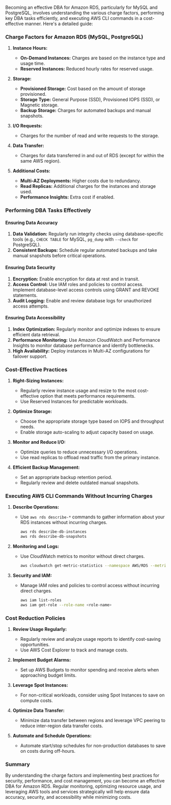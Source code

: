 Becoming an effective DBA for Amazon RDS, particularly for MySQL and PostgreSQL, involves understanding the various charge factors, performing key DBA tasks efficiently, and executing AWS CLI commands in a cost-effective manner. Here's a detailed guide:

### Charge Factors for Amazon RDS (MySQL, PostgreSQL)

1. **Instance Hours:**
   - **On-Demand Instances:** Charges are based on the instance type and usage time.
   - **Reserved Instances:** Reduced hourly rates for reserved usage.

2. **Storage:**
   - **Provisioned Storage:** Cost based on the amount of storage provisioned.
   - **Storage Type:** General Purpose (SSD), Provisioned IOPS (SSD), or Magnetic storage.
   - **Backup Storage:** Charges for automated backups and manual snapshots.

3. **I/O Requests:**
   - Charges for the number of read and write requests to the storage.

4. **Data Transfer:**
   - Charges for data transferred in and out of RDS (except for within the same AWS region).

5. **Additional Costs:**
   - **Multi-AZ Deployments:** Higher costs due to redundancy.
   - **Read Replicas:** Additional charges for the instances and storage used.
   - **Performance Insights:** Extra cost if enabled.

### Performing DBA Tasks Effectively

#### Ensuring Data Accuracy
1. **Data Validation:** Regularly run integrity checks using database-specific tools (e.g., `CHECK TABLE` for MySQL, `pg_dump` with `--check` for PostgreSQL).
2. **Consistent Backups:** Schedule regular automated backups and take manual snapshots before critical operations.

#### Ensuring Data Security
1. **Encryption:** Enable encryption for data at rest and in transit.
2. **Access Control:** Use IAM roles and policies to control access. Implement database-level access controls using GRANT and REVOKE statements.
3. **Audit Logging:** Enable and review database logs for unauthorized access attempts.

#### Ensuring Data Accessibility
1. **Index Optimization:** Regularly monitor and optimize indexes to ensure efficient data retrieval.
2. **Performance Monitoring:** Use Amazon CloudWatch and Performance Insights to monitor database performance and identify bottlenecks.
3. **High Availability:** Deploy instances in Multi-AZ configurations for failover support.

### Cost-Effective Practices

1. **Right-Sizing Instances:**
   - Regularly review instance usage and resize to the most cost-effective option that meets performance requirements.
   - Use Reserved Instances for predictable workloads.

2. **Optimize Storage:**
   - Choose the appropriate storage type based on IOPS and throughput needs.
   - Enable storage auto-scaling to adjust capacity based on usage.

3. **Monitor and Reduce I/O:**
   - Optimize queries to reduce unnecessary I/O operations.
   - Use read replicas to offload read traffic from the primary instance.

4. **Efficient Backup Management:**
   - Set an appropriate backup retention period.
   - Regularly review and delete outdated manual snapshots.

### Executing AWS CLI Commands Without Incurring Charges

1. **Describe Operations:**
   - Use `aws rds describe-*` commands to gather information about your RDS instances without incurring charges.
     ```sh
     aws rds describe-db-instances
     aws rds describe-db-snapshots
     ```

2. **Monitoring and Logs:**
   - Use CloudWatch metrics to monitor without direct charges.
     ```sh
     aws cloudwatch get-metric-statistics --namespace AWS/RDS --metric-name CPUUtilization --dimensions Name=DBInstanceIdentifier,Value=<db-instance-id> --start-time <start-time> --end-time <end-time> --period <period> --statistics Maximum
     ```

3. **Security and IAM:**
   - Manage IAM roles and policies to control access without incurring direct charges.
     ```sh
     aws iam list-roles
     aws iam get-role --role-name <role-name>
     ```

### Cost Reduction Policies

1. **Review Usage Regularly:**
   - Regularly review and analyze usage reports to identify cost-saving opportunities.
   - Use AWS Cost Explorer to track and manage costs.

2. **Implement Budget Alarms:**
   - Set up AWS Budgets to monitor spending and receive alerts when approaching budget limits.

3. **Leverage Spot Instances:**
   - For non-critical workloads, consider using Spot Instances to save on compute costs.

4. **Optimize Data Transfer:**
   - Minimize data transfer between regions and leverage VPC peering to reduce inter-region data transfer costs.

5. **Automate and Schedule Operations:**
   - Automate start/stop schedules for non-production databases to save on costs during off-hours.

### Summary

By understanding the charge factors and implementing best practices for security, performance, and cost management, you can become an effective DBA for Amazon RDS. Regular monitoring, optimizing resource usage, and leveraging AWS tools and services strategically will help ensure data accuracy, security, and accessibility while minimizing costs.
